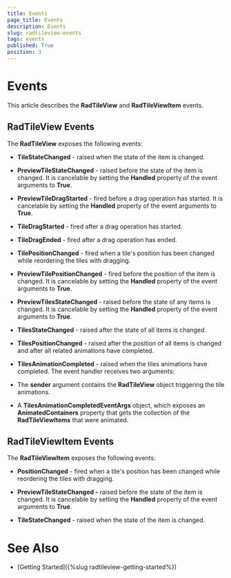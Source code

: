 ```yaml
---
title: Events
page_title: Events
description: Events
slug: radtileview-events
tags: events
published: True
position: 3
---
```


# Events



This article describes the __RadTileView__ and __RadTileViewItem__ events.
	

## RadTileView Events

The __RadTileView__ exposes the following events:
		

* __TileStateChanged__ - raised when the state of the item is changed.
			

* __PreviewTileStateChanged__ - raised before the state of the item is changed. It is cancelable by setting the __Handled__ property of the event arguments to __True__.
			

* __PreviewTileDragStarted__ - fired before a drag operation has started. It is cancelable by setting the __Handled__ property of the event arguments to __True__.
			

* __TileDragStarted__ - fired after a drag operation has started.
			

* __TileDragEnded__ - fired after a drag operation has ended.
			

* __TilePositionChanged__ - fired when a tile's position has been changed while reordering the tiles with dragging.
			

* __PreviewTilePositionChanged__ - fired before the position of the item is changed. It is cancelable by setting the __Handled__ property of the event arguments to __True__.
			

* __PreviewTilesStateChanged__ - raised before the state of any items is changed. It is cancelable by setting the __Handled__ property of the event arguments to __True__.
			

* __TilesStateChanged__ - raised after the state of all items is changed.
			

* __TilesPositionChanged__ - raised after the position of all items is changed and after all related animations have completed.
			

* __TilesAnimationCompleted__ - raised when the tiles animations have completed. The event handler receives two arguments:
			

* The __sender__ argument contains the __RadTileView__ object triggering the tile animations.

* A __TilesAnimationCompletedEventArgs__ object, which exposes an __AnimatedContainers__ property that gets the collection of the __RadTileViewItems__ that were animated.
			  

## RadTileViewItem Events

The __RadTileViewItem__ exposes the following events:
		

* __PositionChanged__ - fired when a tile's position has been changed while reordering the tiles with dragging.
			

* __PreviewTileStateChanged -__ raised before the state of the item is changed. It is cancelable by setting the __Handled__ property of the event arguments to __True__.
			

* __TileStateChanged__ - raised when the state of the item is changed.
			

# See Also

 * [Getting Started]({%slug radtileview-getting-started%})
